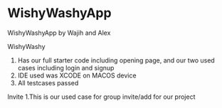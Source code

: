 # WishyWashyApp
WishyWashyApp by Wajih and Alex


WishyWashy 
1. Has our full starter code including opening page, and our two used cases including login and signup
2. IDE used was XCODE on MACOS device
3. All testcases passed


Invite 
1.This is our used case for group invite/add for our project
